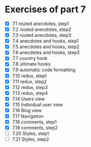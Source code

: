 # Exercises of part 7

- [x] 7.1 routed anecdotes, step1
- [x] 7.2 routed anecdotes, step2
- [x] 7.3 routed anecdotes, step3
- [x] 7.4 anecdotes and hooks, step1
- [x] 7.5 anecdotes and hooks, step2
- [x] 7.6 anecdotes and hooks, step3
- [x] 7.7 country hook
- [x] 7.8 ultimate hooks
- [x] 7.9 automatic code formatting
- [x] 7.10 redux, step1
- [x] 7.11 redux, step2
- [x] 7.12 redux, step3
- [x] 7.13 redux, step4
- [x] 7.14 Users view
- [x] 7.15 Individual user view
- [x] 7.16 Blog view
- [x] 7.17 Navigation
- [x] 7.18 comments, step1
- [x] 7.19 comments, step2
- [ ] 7.20 Styles, step1
- [ ] 7.21 Styles, step2